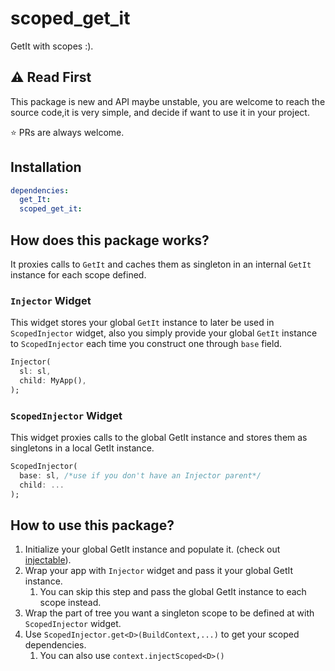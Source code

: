 # scoped_get_it

GetIt with scopes :).

## :warning: Read First

This package is new and API maybe unstable, you are welcome to reach the source code,it is very simple, and decide if want to use it in your project.

:star: PRs are always welcome.

## Installation

```yaml
dependencies:
  get_It:
  scoped_get_it:
```

## How does this package works?

It proxies calls to `GetIt` and caches them as singleton in an internal `GetIt` instance for each scope defined.

### `Injector` Widget

This widget stores your global `GetIt` instance to later be used in `ScopedInjector` widget, also you simply provide your global `GetIt` instance to `ScopedInjector` each time you construct one through `base` field.

```dart
Injector(
  sl: sl,
  child: MyApp(),
);
```

### `ScopedInjector` Widget

This widget proxies calls to the global GetIt instance and stores them as singletons in a local GetIt instance.

```dart
ScopedInjector(
  base: sl, /*use if you don't have an Injector parent*/
  child: ...
);
```

## How to use this package?

1. Initialize your global GetIt instance and populate it. (check out [injectable](https://pub.dev/packages/injectable)).
2. Wrap your app with `Injector` widget and pass it your global GetIt instance.
   1. You can skip this step and pass the global GetIt instance to each scope instead.
3. Wrap the part of tree you want a singleton scope to be defined at with `ScopedInjector` widget.
4. Use `ScopedInjector.get<D>(BuildContext,...)` to get your scoped dependencies.
   1. You can also use `context.injectScoped<D>()`
